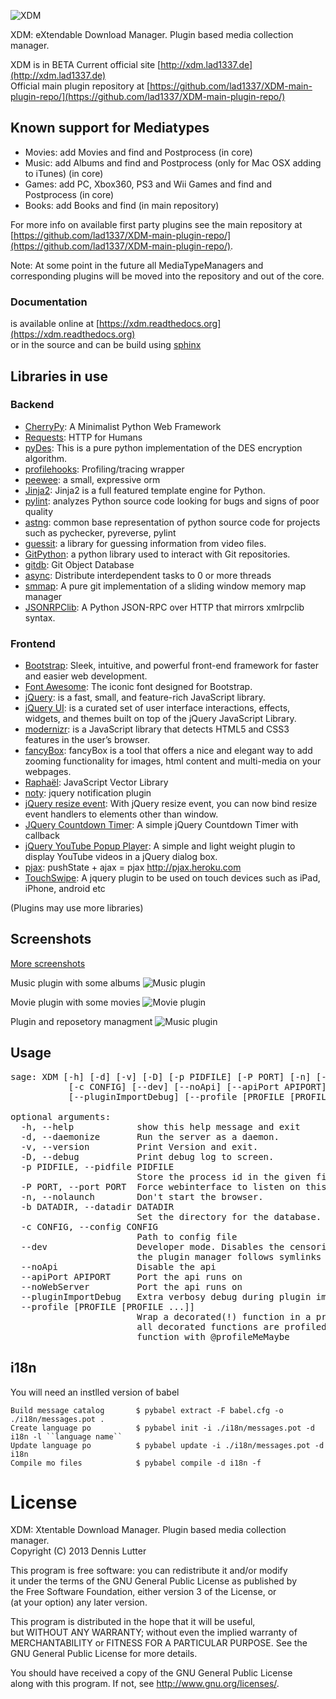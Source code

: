 ![XDM](http://xdm.lad1337.de/img/xdm-logo.svg "XDM")

XDM: eXtendable Download Manager. Plugin based media collection manager.

XDM is in BETA
Current official site [http://xdm.lad1337.de](http://xdm.lad1337.de)<br/>
Official main plugin repository at [https://github.com/lad1337/XDM-main-plugin-repo/](https://github.com/lad1337/XDM-main-plugin-repo/)

## Known support for Mediatypes

- Movies: add Movies and find and Postprocess (in core)
- Music: add Albums and find and Postprocess (only for Mac OSX adding to iTunes) (in core)
- Games: add PC, Xbox360, PS3 and Wii Games and find and Postprocess (in core)
- Books: add Books and find (in main repository)

For more info on available first party plugins see the main repository at [https://github.com/lad1337/XDM-main-plugin-repo/](https://github.com/lad1337/XDM-main-plugin-repo/).

Note: At some point in the future all MediaTypeManagers and corresponding plugins will be moved into the repository and out of the core.

### Documentation
is available online at [https://xdm.readthedocs.org](https://xdm.readthedocs.org)<br>
or in the source and can be build using [sphinx](http://sphinx-doc.org/)

Libraries in use
----------------

### Backend

- [CherryPy](http://www.cherrypy.org/): A Minimalist Python Web Framework
- [Requests](http://docs.python-requests.org/en/latest/): HTTP for Humans
- [pyDes](http://twhiteman.netfirms.com/des.html): This is a pure python implementation of the DES encryption algorithm.
- [profilehooks](http://mg.pov.lt/blog/profilehooks-1.0.html): Profiling/tracing wrapper
- [peewee](http://peewee.readthedocs.org/en/latest/): a small, expressive orm
- [Jinja2](http://jinja.pocoo.org/docs/): Jinja2 is a full featured template engine for Python.
- [pylint](http://www.logilab.org/project/pylint): analyzes Python source code looking for bugs and signs of poor quality
- [astng](https://pypi.python.org/pypi/logilab-astng): common base representation of python source code for projects such as pychecker, pyreverse, pylint
- [guessit](https://pypi.python.org/pypi/guessit): a library for guessing information from video files.
- [GitPython](http://gitorious.org/git-python): a python library used to interact with Git repositories.
- [gitdb](https://pypi.python.org/pypi/gitdb): Git Object Database
- [async](https://github.com/gitpython-developers/async): Distribute interdependent tasks to 0 or more threads
- [smmap](https://pypi.python.org/pypi/smmap): A pure git implementation of a sliding window memory map manager
- [JSONRPClib](https://github.com/joshmarshall/jsonrpclib): A Python JSON-RPC over HTTP that mirrors xmlrpclib syntax.

### Frontend

- [Bootstrap](http://twitter.github.io/bootstrap/index.html): Sleek, intuitive, and powerful front-end framework for faster and easier web development.
- [Font Awesome](http://fortawesome.github.io/Font-Awesome/): The iconic font designed for Bootstrap.
- [jQuery](http://jquery.com/): is a fast, small, and feature-rich JavaScript library.
- [jQuery UI](http://jqueryui.com/): is a curated set of user interface interactions, effects, widgets, and themes built on top of the jQuery JavaScript Library.
- [modernizr](http://modernizr.com/): is a JavaScript library that detects HTML5 and CSS3 features in the user’s browser.
- [fancyBox](fancyapps.com): fancyBox is a tool that offers a nice and elegant way to add zooming functionality for images, html content and multi-media on your webpages.
- [Raphaël](http://raphaeljs.com/): JavaScript Vector Library
- [noty](http://needim.github.io/noty/): jquery notification plugin
- [jQuery resize event](http://benalman.com/projects/jquery-resize-plugin/): With jQuery resize event, you can now bind resize event handlers to elements other than window.
- [JQuery Countdown Timer](http://jaspreetchahal.org/a-simple-jquery-countdown-timer-with-callback/): A simple jQuery Countdown Timer with callback
- [jQuery YouTube Popup Player](http://lab.abhinayrathore.com/jquery_youtube/): A simple and light weight plugin to display YouTube videos in a jQuery dialog box.
- [pjax](ttps://github.com/defunkt/jquery-pjax): pushState + ajax = pjax http://pjax.heroku.com
- [TouchSwipe](https://github.com/mattbryson/TouchSwipe-Jquery-Plugin): A jquery plugin to be used on touch devices such as iPad, iPhone, android etc

(Plugins may use more libraries)

Screenshots
-----------

[More screenshots](http://xdm.lad1337.de)

Music plugin with some albums
![Music plugin](http://xdm.lad1337.de/img/home.png "Music plugin")

Movie plugin with some movies
![Movie plugin](http://xdm.lad1337.de/img/movies.png "Movie plugin")

Plugin and reposetory managment
![Music plugin](http://xdm.lad1337.de/img/repo.png "Plugin and reposetory managment")


Usage
-----
<pre>
sage: XDM [-h] [-d] [-v] [-D] [-p PIDFILE] [-P PORT] [-n] [-b DATADIR]
           [-c CONFIG] [--dev] [--noApi] [--apiPort APIPORT] [--noWebServer]
           [--pluginImportDebug] [--profile [PROFILE [PROFILE ...]]]

optional arguments:
  -h, --help            show this help message and exit
  -d, --daemonize       Run the server as a daemon.
  -v, --version         Print Version and exit.
  -D, --debug           Print debug log to screen.
  -p PIDFILE, --pidfile PIDFILE
                        Store the process id in the given file.
  -P PORT, --port PORT  Force webinterface to listen on this port.
  -n, --nolaunch        Don't start the browser.
  -b DATADIR, --datadir DATADIR
                        Set the directory for the database.
  -c CONFIG, --config CONFIG
                        Path to config file
  --dev                 Developer mode. Disables the censoring during log and
                        the plugin manager follows symlinks
  --noApi               Disable the api
  --apiPort APIPORT     Port the api runs on
  --noWebServer         Port the api runs on
  --pluginImportDebug   Extra verbosy debug during plugin import is printed.
  --profile [PROFILE [PROFILE ...]]
                        Wrap a decorated(!) function in a profiler. By default
                        all decorated functions are profiled. Decorate your
                        function with @profileMeMaybe
</pre>


i18n
----

You will need an instlled version of babel

    Build message catalog       $ pybabel extract -F babel.cfg -o ./i18n/messages.pot .
    Create language po          $ pybabel init -i ./i18n/messages.pot -d i18n -l ``language name``
    Update language po          $ pybabel update -i ./i18n/messages.pot -d i18n
    Compile mo files            $ pybabel compile -d i18n -f


License
=======
XDM: Xtentable Download Manager. Plugin based media collection manager.<br>
Copyright (C) 2013  Dennis Lutter

This program is free software: you can redistribute it and/or modify<br>
it under the terms of the GNU General Public License as published by<br>
the Free Software Foundation, either version 3 of the License, or<br>
(at your option) any later version.

This program is distributed in the hope that it will be useful,<br>
but WITHOUT ANY WARRANTY; without even the implied warranty of<br>
MERCHANTABILITY or FITNESS FOR A PARTICULAR PURPOSE.  See the<br>
GNU General Public License for more details.<br>

You should have received a copy of the GNU General Public License<br>
along with this program.  If not, see http://www.gnu.org/licenses/.




